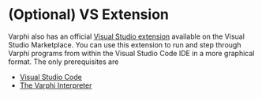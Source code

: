 # (Optional) VS Extension

Varphi also has an official [Visual Studio extension](https://marketplace.visualstudio.com/items?itemName=varphi-lang.varphi) available on the Visual Studio Marketplace. You can use this extension to run and step through Varphi programs from within the Visual Studio Code IDE in a more graphical format. The only prerequisites are

* [Visual Studio Code](https://code.visualstudio.com/)
* [The Varphi Interpreter](./)
